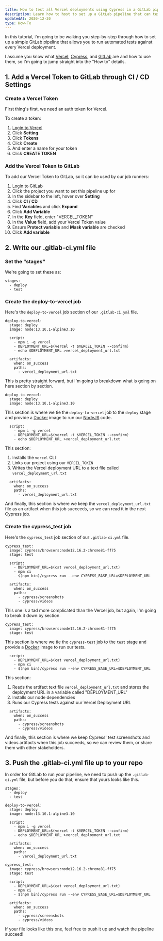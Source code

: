 ```yaml
---
title: How to test all Vercel deployments using Cypress in a GitLab pipeline
description: Learn how to host to set up a GitLab pipeline that can test every Vercel deployment using Cypress.
updatedAt: 2020-12-20
type: How-To
---
```


In this tutorial, I'm going to be walking you step-by-step through how to set up a simple GitLab pipeline that allows you to run automated tests against every Vercel deployment.

I assume you know what [Vercel](https://vercel.com), [Cypress](https://cypress.io), and [GitLab](https://gitlab.com) are and how to use them, so I'm going to jump straight into the "How to" details.

## 1. Add a Vercel Token to GitLab through CI / CD Settings

### Create a Vercel Token
First thing's first, we need an auth token for Vercel.

To create a token:
1. [Login to Vercel](https://vercel.com/login)
2. Click **Setting**
3. Click **Tokens**
4. Click **Create**
5. And enter a name for your token
6. Click **CREATE TOKEN**

### Add the Vercel Token to GitLab
To add our Vercel Token to GitLab, so it can be used by our job runners:
1. [Login to GitLab](https://gitlab.com/users/sign_in)
2. Click the project you want to set this pipeline up for
3. In the sidebar to the left, hover over **Setting**
4. Click **CI / CD**
5. Find **Variables** and click **Expand**
6. Click **Add Variable**
7. In the **Key** field, enter "VERCEL_TOKEN"
8. In the **Value** field, add your Vercel Token value
9. Ensure **Protect variable** and **Mask variable** are checked
10. Click **Add variable**

## 2. Write our .gitlab-ci.yml file
### Set the "stages"
We're going to set these as:
```
stages:
  - deploy
  - test
```

### Create the deploy-to-vercel job
Here's the `deploy-to-vercel` job section of our `.gitlab-ci.yml` file.
```
deploy-to-vercel:
  stage: deploy
  image: node:13.10.1-alpine3.10

  script:
    - npm i -g vercel
    - DEPLOYMENT_URL=$(vercel -t $VERCEL_TOKEN --confirm)
    - echo $DEPLOYMENT_URL >vercel_deployment_url.txt

  artifacts:
    when: on_success
    paths: 
      - vercel_deployment_url.txt
```

This is pretty straight forward, but I'm going to breakdown what is going on here section by section.

```
deploy-to-vercel:
  stage: deploy
  image: node:13.10.1-alpine3.10
```

This section is where we tie the `deploy-to-vercel` job to the `deploy` stage and provide a [Docker](https://www.docker.com/) image to run our [NodeJS](https://nodejs.org/en/) code.

```
  script:
    - npm i -g vercel
    - DEPLOYMENT_URL=$(vercel -t $VERCEL_TOKEN --confirm)
    - echo $DEPLOYMENT_URL >vercel_deployment_url.txt
```

This section: 
1. Installs the `vercel` CLI 
2. Links our project using our `VERCEL_TOKEN`
3. Writes the Vercel deployment URL to a text file called `vercel_deployment_url.txt`

```
  artifacts:
    when: on_success
    paths: 
      - vercel_deployment_url.txt
```

And finally, this section is where we keep the `vercel_deployment_url.txt` file as an artifact when this job succeeds, so we can read it in the next Cypress job.

### Create the cypress_test job
Here's the `cypress_test` job section of our `.gitlab-ci.yml` file.
```
cypress_test:
  image: cypress/browsers:node12.16.2-chrome81-ff75
  stage: test

  script:
    - DEPLOYMENT_URL=$(cat vercel_deployment_url.txt)
    - npm ci
    - $(npm bin)/cypress run --env CYPRESS_BASE_URL=$DEPLOYMENT_URL

  artifacts:
    when: on_success
    paths:
      - cypress/screenshots
      - cypress/videos
```
This one is a tad more complicated than the Vercel job, but again, I'm going to break it down by section.

```
cypress_test:
  image: cypress/browsers:node12.16.2-chrome81-ff75
  stage: test
```

This section is where we tie the `cypress-test` job to the `test` stage and provide a [Docker](https://www.docker.com/) image to run our tests.

```
  script:
    - DEPLOYMENT_URL=$(cat vercel_deployment_url.txt)
    - npm ci
    - $(npm bin)/cypress run --env CYPRESS_BASE_URL=$DEPLOYMENT_URL
```

This section: 
1. Reads the artifact text file `vercel_deployment_url.txt` and stores the deployment URL in a variable called "DEPLOYMENT_URL"
2. Installs our node dependencies
3. Runs our Cypress tests against our Vercel Deployment URL

```
  artifacts:
    when: on_success
    paths:
      - cypress/screenshots
      - cypress/videos
```

And finally, this section is where we keep Cypress' test screenshots and videos artifacts when this job succeeds, so we can review them, or share them with other stakeholders.

## 3. Push the .gitlab-ci.yml file up to your repo
In order for GitLab to run your pipeline, we need to push up the `.gitlab-ci.yml` file, but before you do that, ensure that yours looks like this.

```
stages:
  - deploy
  - test

deploy-to-vercel:
  stage: deploy
  image: node:13.10.1-alpine3.10

  script:
    - npm i -g vercel
    - DEPLOYMENT_URL=$(vercel -t $VERCEL_TOKEN --confirm)
    - echo $DEPLOYMENT_URL >vercel_deployment_url.txt

  artifacts:
    when: on_success
    paths: 
      - vercel_deployment_url.txt

cypress_test:
  image: cypress/browsers:node12.16.2-chrome81-ff75
  stage: test

  script:
    - DEPLOYMENT_URL=$(cat vercel_deployment_url.txt)
    - npm ci
    - $(npm bin)/cypress run --env CYPRESS_BASE_URL=$DEPLOYMENT_URL

  artifacts:
    when: on_success
    paths:
      - cypress/screenshots
      - cypress/videos
```

If your file looks like this one, feel free to push it up and watch the pipeline succeed!
